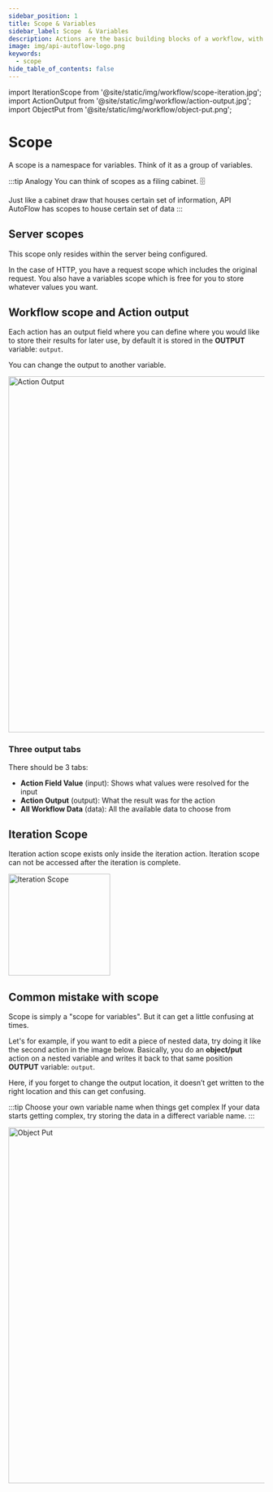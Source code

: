 ```yaml
---
sidebar_position: 1
title: Scope & Variables
sidebar_label: Scope  & Variables
description: Actions are the basic building blocks of a workflow, with a few hundred available to choose from
image: img/api-autoflow-logo.png
keywords:
  - scope
hide_table_of_contents: false
---
```



import IterationScope from '@site/static/img/workflow/scope-iteration.jpg';
import ActionOutput from '@site/static/img/workflow/action-output.jpg';
import ObjectPut from '@site/static/img/workflow/object-put.png';

# Scope

A scope is a namespace for variables. Think of it as a group of variables.

:::tip Analogy
You can think of scopes as a filing cabinet. 🗄️

Just like a cabinet draw that houses certain set of information, API AutoFlow has scopes to house certain set of data
:::

## Server scopes
This scope only resides within the server being configured.

In the case of HTTP, you have a request scope which includes the original request. You also have a variables scope which is free for you to store whatever values you want.


## Workflow scope and Action output
Each action has an output field where you can define where you would like to store their results for later use, by default it is stored in the **OUTPUT** variable: `output`.

You can change the output to another variable.

<img src={ActionOutput} alt="Action Output" class="myResponsiveImg" width="700px"/>

### Three output tabs

There should be 3 tabs:
- **Action Field Value** (input): Shows what values were resolved for the input
- **Action Output** (output): What the result was for the action
- **All Workflow Data** (data): All the available data to choose from


## Iteration Scope
Iteration action scope exists only inside the iteration action.  Iteration scope can not be accessed after the iteration is complete.

<img src={IterationScope} alt="Iteration Scope" class="myResponsiveImg" width="200px"/>


## Common mistake with scope
Scope is simply a "scope for variables".  But it can get a little confusing at times.

Let's for example, if you want to edit a piece of nested data, try doing it like the second action in the image below. Basically, you do an **object/put** action on a nested variable and writes it back to that same position **OUTPUT** variable: `output`.

Here, if you forget to change the output location, it doesn’t get written to the right location and this can get confusing.

:::tip Choose your own variable name when things get complex
If your data starts getting complex, try storing the data in a differect variable name.
:::

<img src={ObjectPut} alt="Object Put" class="myResponsiveImg" width="700px"/>